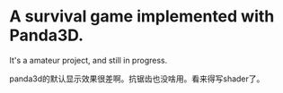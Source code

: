 A survival game implemented with Panda3D.
===

It's a amateur project, and still in progress.

panda3d的默认显示效果很差啊。抗锯齿也没啥用。看来得写shader了。
